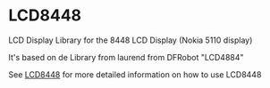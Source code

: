 # LCD8448

LCD Display Library for the 8448 LCD Display (Nokia 5110 display)

It's based on de Library from laurend from DFRobot "LCD4884"

See [LCD8448](https://github.com/RedCali/LCD8448.git) for more detailed information on how to use LCD8448
